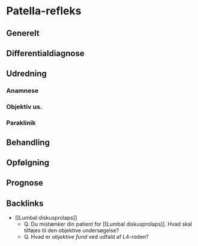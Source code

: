 # Patella-refleks
## Generelt


## Differentialdiagnose


## Udredning
### Anamnese

### Objektiv us.

### Paraklinik

## Behandling


## Opfølgning


## Prognose
 

## Backlinks
* [[Lumbal diskusprolaps]]
	* Q. Du mistænker din patient for [[Lumbal diskusprolaps]]. Hvad skal tilføjes til den objektive undersøgelse?
	* Q. Hvad er *objektive fund* ved udfald af L4-roden?

<!-- #anki/tag/med/Orto #anki/deck/Medicine #anki/tag/med/Neurology #anki/tag/med/Neurosurgery -->

<!-- {BearID:E675AA0A-5711-4DBA-A8A2-2A2E3E4BAF1D-18513-00001B0361CCCC9D} -->
